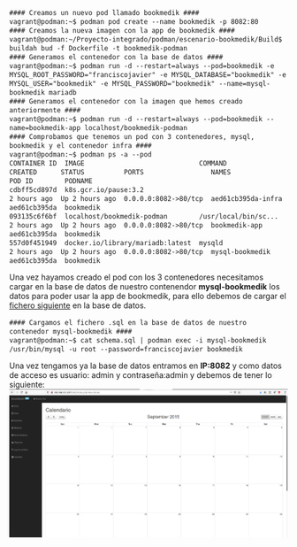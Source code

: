 ```shell
#### Creamos un nuevo pod llamado bookmedik ####
vagrant@podman:~$ podman pod create --name bookmedik -p 8082:80
#### Creamos la nueva imagen con la app de bookmedik ####
vagrant@podman:~/Proyecto-integrado/podman/escenario-bookmedik/Build$ buildah bud -f Dockerfile -t bookmedik-podman
#### Generamos el contenedor con la base de datos ####
vagrant@podman:~$ podman run -d --restart=always --pod=bookmedik -e MYSQL_ROOT_PASSWORD="franciscojavier" -e MYSQL_DATABASE="bookmedik" -e MYSQL_USER="bookmedik" -e MYSQL_PASSWORD="bookmedik" --name=mysql-bookmedik mariadb
#### Generamos el contenedor con la imagen que hemos creado anteriormente ####
vagrant@podman:~$ podman run -d --restart=always --pod=bookmedik --name=bookmedik-app localhost/bookmedik-podman
#### Comprobamos que tenemos un pod con 3 contenedores, mysql, bookmedik y el contenedor infra ####
vagrant@podman:~$ podman ps -a --pod
CONTAINER ID  IMAGE                             COMMAND               CREATED      STATUS          PORTS                 NAMES               POD ID        PODNAME
cdbff5cd897d  k8s.gcr.io/pause:3.2                                    2 hours ago  Up 2 hours ago  0.0.0.0:8082->80/tcp  aed61cb395da-infra  aed61cb395da  bookmedik
093135c6f6bf  localhost/bookmedik-podman        /usr/local/bin/sc...  2 hours ago  Up 2 hours ago  0.0.0.0:8082->80/tcp  bookmedik-app       aed61cb395da  bookmedik
557d0f451949  docker.io/library/mariadb:latest  mysqld                2 hours ago  Up 2 hours ago  0.0.0.0:8082->80/tcp  mysql-bookmedik     aed61cb395da  bookmedik
```

Una vez hayamos creado el pod con los 3 contenedores necesitamos cargar en la base de datos de nuestro contenendor **mysql-bookmedik** los datos para poder usar la app de bookmedik, para ello debemos de cargar el [fichero siguiente](https://github.com/FranJaviMN/Proyecto-integrado/blob/main/podman/escenario-bookmedik/Build/bookmedik/schema.sql) en la base de datos.
```shell
#### Cargamos el fichero .sql en la base de datos de nuestro contenedor mysql-bookmedik ####
vagrant@podman:~$ cat schema.sql | podman exec -i mysql-bookmedik /usr/bin/mysql -u root --password=franciscojavier bookmedik
```
Una vez tengamos ya la base de datos entramos en **IP:8082** y como datos de acceso es usuario: admin y contraseña:admin y debemos de tener lo siguiente:
![imagen de bookmedik](https://raw.githubusercontent.com/FranJaviMN/elementos-grado/main/Proyecto/captura-bookmedik.podman.png)
